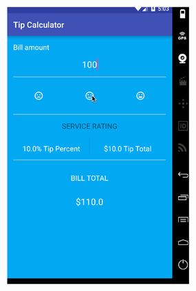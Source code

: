 <img src='https://github.com/ramintagizade/Android-App-Development/blob/master/TipCalculator/TipCalculator.gif' title='Video Walkthrough' width='' alt='Video Walkthrough' />
